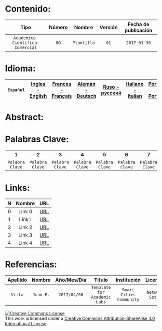 Contenido:
=========
Tipo | Número | Nombre | Versión | Fecha de publicación|
 :--: | :--: | :--: | :--: | :--: |
 `Academico-Cientifico-Comercial` | `0O` | `Plantilla` | `01` | `2017-01-30` |
 
Idioma:
============================
`Español` | [Ingles - English](https://URL.com/ "English") | [Frances - Français](https://URL.com/ "Français") | [Alemán - Deutsch](https://URL.com/ "Deutsch")  | [Ruso - русский](https://URL.com/ "Pусский")  | [Italiano - Italian](https://URL.com/ "Italian") | [Portugués - Português](https://URL.com/ "Português")  | [Árabe - العربي](https://URL.com/ "العربي") | [Chino - Chinese](https://URL.com/ "Chino") |
 :--: | :--: | :--: | :--: | :--: | :--: | :--: | :--: | :--: |

Abstract:
=========



Palabras Clave:
============================
1 | 2 | 3 | 4 | 5 | 6 | 7 | 8 |
 :--: | :--: | :--: | :--: | :--: | :--: | :--: | :--: |
 `Palabra Clave` | `Palabra Clave` | `Palabra Clave` | `Palabra Clave` | `Palabra Clave` | `Palabra Clave` | `Palabra Clave` | `Palabra Clave` |



Links:
======================
N | Nombre | URL |
 :--: | :--: | :--: |
 0 | Link 0 | [URL](https://www.google.com "Google") |
 1 | Link1 | [URL](https://www.google.com "Google") |
 2 | Link 2 | [URL](https://www.google.com "Google") |
 3 | Link 3 | [URL](https://www.google.com "Google") |
 4 | Link 4 | [URL](https://www.google.com "Google") |
 
Referencias:
============================
Apellido | Nombre | Año/Mes/Día | Titulo| Institución | Licencia | ISBN/DOI/Reg/SN | URL |
 :--: | :--: | :--: | :--: | :--: | :--: | :--: | :--: |
 `Villa` | `Juan F.` | `2017/04/08` | `Template for Academic Labs` | `Smart Cities Community` | `Network Setup` | `Lab-Template-0001` | [URL](https://smartcitiescommunity.github.io "https://smartcitiescommunity.github.io") |


<a rel="license" href="http://creativecommons.org/licenses/by-sa/4.0/"><img alt="Creative Commons License" style="border-width:0" src="https://i.creativecommons.org/l/by-sa/4.0/80x15.png" /></a><br />This work is licensed under a <a rel="license" href="http://creativecommons.org/licenses/by-sa/4.0/">Creative Commons Attribution-ShareAlike 4.0 International License</a>.
